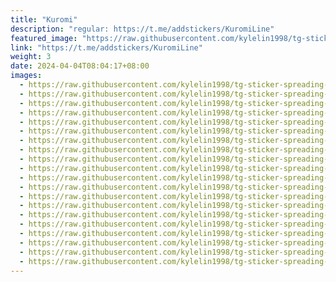 ```yaml
---
title: "Kuromi"
description: "regular: https://t.me/addstickers/KuromiLine"
featured_image: "https://raw.githubusercontent.com/kylelin1998/tg-sticker-spreading-worldwide-images/main/img/b22d17a0-40ac-4ced-ad98-7799fb958d19.jpg"
link: "https://t.me/addstickers/KuromiLine"
weight: 3
date: 2024-04-04T08:04:17+08:00
images:
  - https://raw.githubusercontent.com/kylelin1998/tg-sticker-spreading-worldwide-images/main/img/b22d17a0-40ac-4ced-ad98-7799fb958d19.jpg
  - https://raw.githubusercontent.com/kylelin1998/tg-sticker-spreading-worldwide-images/main/img/ecdd8efc-1bb8-4681-9d1b-f8557e7e6901.jpg
  - https://raw.githubusercontent.com/kylelin1998/tg-sticker-spreading-worldwide-images/main/img/3686c9a0-2584-43ba-a918-42a3bde01ba9.jpg
  - https://raw.githubusercontent.com/kylelin1998/tg-sticker-spreading-worldwide-images/main/img/8ceafa89-b2b6-45f8-b9f0-bad273cae3c2.jpg
  - https://raw.githubusercontent.com/kylelin1998/tg-sticker-spreading-worldwide-images/main/img/7a53f4f9-a86d-44bf-be2e-75b6e133f527.jpg
  - https://raw.githubusercontent.com/kylelin1998/tg-sticker-spreading-worldwide-images/main/img/82446bf2-cfc6-4e51-85e0-063e5910c615.jpg
  - https://raw.githubusercontent.com/kylelin1998/tg-sticker-spreading-worldwide-images/main/img/e617ce28-329f-49f1-b221-dee895559308.jpg
  - https://raw.githubusercontent.com/kylelin1998/tg-sticker-spreading-worldwide-images/main/img/cbde5dc7-3f67-4c33-bfe9-82d03bf6296e.jpg
  - https://raw.githubusercontent.com/kylelin1998/tg-sticker-spreading-worldwide-images/main/img/708bb398-4bdd-4d38-80fa-8c283f2d8b87.jpg
  - https://raw.githubusercontent.com/kylelin1998/tg-sticker-spreading-worldwide-images/main/img/2a1d3a06-cb4e-4749-a396-d8ba3f84ec1b.jpg
  - https://raw.githubusercontent.com/kylelin1998/tg-sticker-spreading-worldwide-images/main/img/0084ea9d-a525-4088-8532-6b2fbccc2e20.jpg
  - https://raw.githubusercontent.com/kylelin1998/tg-sticker-spreading-worldwide-images/main/img/c7453f2c-2558-4aef-a6e2-36cd90d456ab.jpg
  - https://raw.githubusercontent.com/kylelin1998/tg-sticker-spreading-worldwide-images/main/img/e2642be4-46ea-4217-b804-65dad20e7cc7.jpg
  - https://raw.githubusercontent.com/kylelin1998/tg-sticker-spreading-worldwide-images/main/img/4ce858cc-0532-409b-8bea-b69189f076b8.jpg
  - https://raw.githubusercontent.com/kylelin1998/tg-sticker-spreading-worldwide-images/main/img/e434930c-ea65-46ef-861e-552857dc5df6.jpg
  - https://raw.githubusercontent.com/kylelin1998/tg-sticker-spreading-worldwide-images/main/img/6d21b098-c18d-4f7b-b5e5-e0d6389fa512.jpg
  - https://raw.githubusercontent.com/kylelin1998/tg-sticker-spreading-worldwide-images/main/img/533f7c4a-d247-4f3c-b4ce-02479c49a139.jpg
  - https://raw.githubusercontent.com/kylelin1998/tg-sticker-spreading-worldwide-images/main/img/54267e78-a122-44ef-a7b0-33fa260c1193.jpg
  - https://raw.githubusercontent.com/kylelin1998/tg-sticker-spreading-worldwide-images/main/img/c4092cb9-c78c-42d1-9752-85976c98c7a6.jpg
  - https://raw.githubusercontent.com/kylelin1998/tg-sticker-spreading-worldwide-images/main/img/7cd4b691-51b0-433a-966a-e5aa829d6817.jpg
---
```


